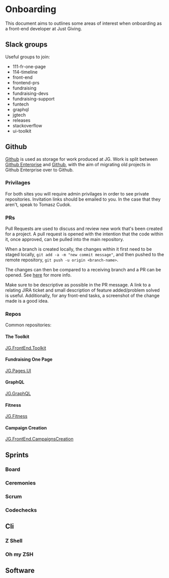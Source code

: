 # Onboarding

This document aims to outlines some areas of interest when onboarding as a front-end developer at Just Giving.

## Slack groups

Useful groups to join:

* 111-fr-one-page
* 114-timeline
* front-end
* frontend-prs
* fundraising
* fundraising-devs
* fundraising-support
* funtech
* graphql
* jgtech
* releases
* stackoverflow
* ui-toolkit

## Github

[Github](https://github.com/) is used as storage for work produced at JG. Work is split between [Github Enterprise](https://source.justgiving.com/) and [Github](https://github.com/JustGiving), with the aim of migrating old projects in Github Enterprise over to Github.

### Privilages

For both sites you will require admin privilages in order to see private repositories. Invitation links should be emailed to you. In the case that they aren't, speak to Tomasz Cudok.

### PRs

Pull Requests are used to discuss and review new work that's been created for a project. A pull request is opened with the intention that the code within it, once approved, can be pulled into the main repository.

When a branch is created locally, the changes within it first need to be staged locally, `git add -a -m "new commit message"`, and then pushed to the remote repository, `git push -u origin <branch-name>`. 

The changes can then be compared to a receiving branch and a PR can be opened. See [here](https://help.github.com/en/articles/creating-a-pull-request) for more info.

Make sure to be descriptive as possible in the PR message. A link to a relating JIRA ticket and small description of feature added/problem solved is useful. Additionally, for any front-end tasks, a screenshot of the change made is a good idea.

### Repos

Common repositories:

#### The Toolkit

[JG.FrontEnd.Toolkit](https://source.justgiving.com/JustGiving/JG.FrontEnd.Toolkit)

#### Fundraising One Page

[JG.Pages.UI](https://source.justgiving.com/JustGiving/JG.Pages.UI)

#### GraphQL

[JG.GraphQL](https://github.com/JustGiving/JG.GraphQL)

#### Fitness

[JG.Fitness](https://source.justgiving.com/JustGiving/JG.Fitness)

#### Campaign Creation

[JG.FrontEnd.CampaignsCreation](https://source.justgiving.com/JustGiving/JG.FrontEnd.CampaignsCreation)

## Sprints

### Board

### Ceremonies

### Scrum

### Codechecks

## Cli

### Z Shell

### Oh my ZSH

## Software

